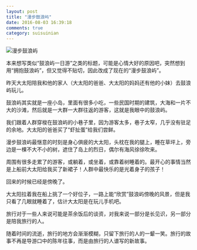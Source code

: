 ```yaml
---
layout: post
title: "漫步鼓浪屿"
date: 2016-08-03 16:39:18
comments: true
category: suisuinian
---
```


![漫步鼓浪屿](/thf/images/gulangyu.png)

本来想写类似“鼓浪屿一日游”之类的标题，可能是心情大好的原因吧，突然想到用“拥抱鼓浪屿”，但又觉得不贴切，因此改成了现在的“漫步鼓浪屿”。

昨天大太阳陪我和他的家人（大太阳的爸爸、大太阳的妈妈还有他的小妹）去鼓浪屿玩儿。

鼓浪屿其实就是一座小岛，里面有很多小吃，一些民国时期的建筑，大海和一片不大的沙滩，然后就是一大群一大群往返的游客，这就是我眼中的鼓浪屿。

我们跟着人群穿梭在鼓浪屿的小巷子里，因为游客太多，巷子太窄，几乎没有驻足的余地。大太阳的爸爸买了“虾扯蛋”给我们尝鲜。

漫步鼓浪屿最惬意的时刻是身心俱疲的大太阳，头枕在我的腿上，睡在草坪上，旁边是一棵不大不小的树，遮住了岛上的烈日，偶尔有海风徐徐吹来。

周围有很多走累了的游客，或躺着，或坐着，或靠着树睡着的。最开心的事情当然是上船前大太阳给我买了新裙子！人群中最快乐的是光着身子的孩子！

回来的时候已经是傍晚了。

大太阳拉着我在船上挑了一个好位子，一路上能“欣赏”鼓浪屿傍晚的风景，但是我只看了几眼就睡着了，估计大太阳是在玩儿手机吧。

旅行对于一些人来说可能是茶余饭后的谈资，对我来说一部分是长见识，另一部分是陪我旅行的人。

随着时间的流逝，旅行的地方会渐渐模糊，只留下旅行的人的一颦一笑。旅行的故事不再是导游口中的陈年往事，而是由旅行的人谱写的新故事。



